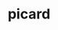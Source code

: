 ---
title: "picard"
layout: cache
categories: [package, v0.18]
meta: {"versions": ["2.26.2"], "compilers": ["gcc@=7.3.1"], "oss": ["amzn2"], "platforms": ["linux"], "targets": ["aarch64", "graviton2", "x86_64_v3", "x86_64_v4"], "stacks": ["aws-isc", "aws-isc-aarch64"], "num_specs": 4, "num_specs_by_stack": {"aws-isc-aarch64": 2, "aws-isc": 2}}
spec_details: [{"hash": "3kjvu6fpepyrybp56shcq33ccj7y2rk4", "compiler": "gcc@=7.3.1", "versions": ["2.26.2"], "os": "amzn2", "platform": "linux", "target": "graviton2", "variants": [], "stacks": ["aws-isc-aarch64"], "size": "-", "tarball": "https://binaries.spack.io/releases/v0.18/build_cache/linux-amzn2-graviton2/gcc-7.3.1/picard-2.26.2/linux-amzn2-graviton2-gcc-7.3.1-picard-2.26.2-3kjvu6fpepyrybp56shcq33ccj7y2rk4.spack"}, {"hash": "rlrp4nwi63riv4cfvm3msccgwsgdracl", "compiler": "gcc@=7.3.1", "versions": ["2.26.2"], "os": "amzn2", "platform": "linux", "target": "x86_64_v3", "variants": [], "stacks": ["aws-isc"], "size": "-", "tarball": "https://binaries.spack.io/releases/v0.18/build_cache/linux-amzn2-x86_64_v3/gcc-7.3.1/picard-2.26.2/linux-amzn2-x86_64_v3-gcc-7.3.1-picard-2.26.2-rlrp4nwi63riv4cfvm3msccgwsgdracl.spack"}, {"hash": "rfueodtkc7sn57llkt36zkdomggjses4", "compiler": "gcc@=7.3.1", "versions": ["2.26.2"], "os": "amzn2", "platform": "linux", "target": "x86_64_v4", "variants": [], "stacks": ["aws-isc"], "size": "-", "tarball": "https://binaries.spack.io/releases/v0.18/build_cache/linux-amzn2-x86_64_v4/gcc-7.3.1/picard-2.26.2/linux-amzn2-x86_64_v4-gcc-7.3.1-picard-2.26.2-rfueodtkc7sn57llkt36zkdomggjses4.spack"}, {"hash": "x5jb6utncmut6l5d3tcd5yiwiets3unk", "compiler": "gcc@=7.3.1", "versions": ["2.26.2"], "os": "amzn2", "platform": "linux", "target": "aarch64", "variants": [], "stacks": ["aws-isc-aarch64"], "size": "-", "tarball": "https://binaries.spack.io/releases/v0.18/build_cache/linux-amzn2-aarch64/gcc-7.3.1/picard-2.26.2/linux-amzn2-aarch64-gcc-7.3.1-picard-2.26.2-x5jb6utncmut6l5d3tcd5yiwiets3unk.spack"}]
---